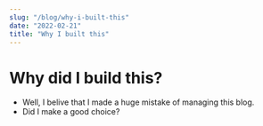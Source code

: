 ```yaml
---
slug: "/blog/why-i-built-this"
date: "2022-02-21"
title: "Why I built this"
---
```


# Why did I build this?

- Well, I belive that I made a huge mistake of managing this blog.
- Did I make a good choice?
